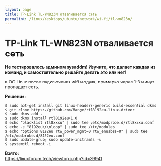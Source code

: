 ```yaml
---
layout: page
title: TP-Link TL-WN823N отваливается сеть
permalink: /linux/desktops/ubuntu/network/wi-fi/tl-wn823n/
---
```



# TP-Link TL-WN823N отваливается сеть

**Не тестировалось админом sysaddm! Изучите, что далает каждая из команд, и самостоятельно решайте делать это или нет!**

в ОС Linux после подключения wifi модуля, примерно через 1-3 минут пропадает сеть.


**Решение:**

    $ sudo apt-get install git linux-headers-generic build-essential dkms
    $ git clone https://github.com/Mange/rtl8192eu-linux-driver
    $ sudo dkms add .
    $ sudo dkms install rtl8192eu/1.0
    $ echo "blacklist rtl8xxxu" | sudo tee /etc/modprobe.d/rtl8xxxu.conf
    $ echo -e "8192eu\n\nloop" | sudo tee /etc/modules
    $ echo "options 8192eu rtw_power_mgnt=0 rtw_enusbss=0" | sudo tee /etc/modprobe.d/8192eu.conf
    $ sudo update-grub; sudo update-initramfs -u
    $ systemctl reboot -i



**Взято:**  
https://linuxforum.tech/viewtopic.php?id=39941